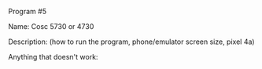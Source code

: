Program #5

Name:
Cosc 5730 or 4730

Description: (how to run the program, phone/emulator screen size, pixel 4a)

Anything that doesn't work: